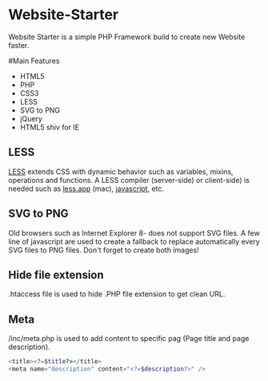 Website-Starter
===============

Website Starter is a simple PHP Framework build to create new Website faster.

#Main Features

- HTML5
- PHP
- CSS3
- LESS
- SVG to PNG
- jQuery
- HTML5 shiv for IE

## LESS
[LESS](http://lesscss.org/) extends CSS with dynamic behavior such as variables, mixins, operations and functions. A LESS compiler (server-side) or client-side) is needed such as [less.app](http://incident57.com/less/) (mac), [javascript](http://lesscss.org/), etc.

## SVG to PNG
Old browsers such as Internet Explorer 8- does not support SVG files. A few line of javascript are used to create a fallback to replace automatically every SVG files to PNG files. Don't forget to create both images!

## Hide file extension
.htaccess file is used to hide .PHP file extension to get clean URL.

## Meta
/inc/meta.php is used to add content to specific pag (Page title and page description).
```php
<title><?=$title?></title>
<meta name="description" content="<?=$description?>" />
```

